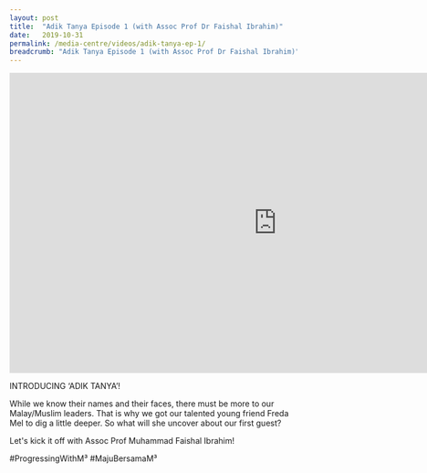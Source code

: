 ```yaml
---
layout: post
title:  "Adik Tanya Episode 1 (with Assoc Prof Dr Faishal Ibrahim)"
date:   2019-10-31
permalink: /media-centre/videos/adik-tanya-ep-1/
breadcrumb: "Adik Tanya Episode 1 (with Assoc Prof Dr Faishal Ibrahim)"
---
```


<div class="bp-youtube">
<iframe width="935" height="526" src="https://www.youtube.com/embed/TCHefvTXvQk?list=PLno_SUynjWi-oIBqP9ZCpbVr_Og6iAnMT" frameborder="0" allow="accelerometer; autoplay; encrypted-media; gyroscope; picture-in-picture" allowfullscreen></iframe>

</div>

INTRODUCING ‘ADIK TANYA’!

While we know their names and their faces, there must be more to our Malay/Muslim leaders. That is why we got our talented young friend Freda Mel to dig a little deeper. So what will she uncover about our first guest?

Let's kick it off with Assoc Prof Muhammad Faishal Ibrahim!

#ProgressingWithM³ #MajuBersamaM³
